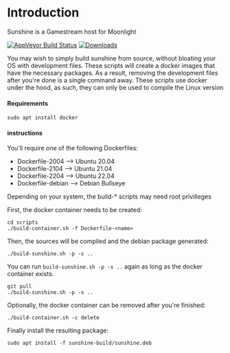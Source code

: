 # Introduction
Sunshine is a Gamestream host for Moonlight

[![AppVeyor Build Status](https://ci.appveyor.com/api/projects/status/cgrtw2g3fq9b0b70/branch/master?svg=true)](https://ci.appveyor.com/project/loki-47-6F-64/sunshine/branch/master)
[![Downloads](https://img.shields.io/github/downloads/Loki-47-6F-64/sunshine/total)](https://github.com/Loki-47-6F-64/sunshine/releases)

You may wish to simply build sunshine from source, without bloating your OS with development files.
These scripts will create a docker images that have the necessary packages. As a result, removing the development files after you're done is a single command away.
These scripts use docker under the hood, as such, they can only be used to compile the Linux version


#### Requirements

```
sudo apt install docker
```

#### instructions

You'll require one of the following Dockerfiles:
* Dockerfile-2004 --> Ubuntu 20.04
* Dockerfile-2104 --> Ubuntu 21.04
* Dockerfile-2204 --> Ubuntu 22.04
* Dockerfile-debian --> Debian Bullseye

Depending on your system, the build-* scripts may need root privilleges

First, the docker container needs to be created:
```
cd scripts
./build-container.sh -f Dockerfile-<name>
```

Then, the sources will be compiled and the debian package generated:
```
./build-sunshine.sh -p -s ..
```
You can run `build-sunshine.sh -p -s ..` again as long as the docker container exists.

```
git pull
./build-sunshine.sh -p -s ..
```

Optionally, the docker container can be removed after you're finished:
```
./build-container.sh -c delete
```

Finally install the resulting package:
```
sudo apt install -f sunshine-build/sunshine.deb
```

